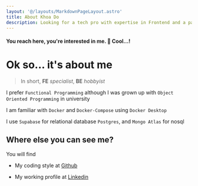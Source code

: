 ```yaml
---
layout: '@/layouts/MarkdownPageLayout.astro'
title: About Khoa Do
description: Looking for a tech pro with expertise in Frontend and a passion for Backend? Khoa Do who prefers Functional Programming and has experience with Docker, Supabase, and Mongo Atlas. Explore his Github and Linkedin profiles.
---
```


#### You reach here, you're interested in me. 🥳 Cool...!

# Ok so... it's about me

> In short, **FE** *specialist*, **BE** *hobbyist*

I prefer `Functional Programming` although I was grown up with `Object Oriented Programming` in university

I am familiar with `Docker` and `Docker-Compose` using `Docker Desktop`

I use `Supabase` for relational database `Postgres`,
and `Mongo Atlas` for nosql

## Where else you can see me?

You will find

- My coding style at
<a class="link-primary" href="https://github.com/hpb0412/" target="_blank">Github</a>

- My working profile at
<a class="link-primary" href="https://www.linkedin.com/in/khoadodang/" target="_blank">Linkedin</a>

